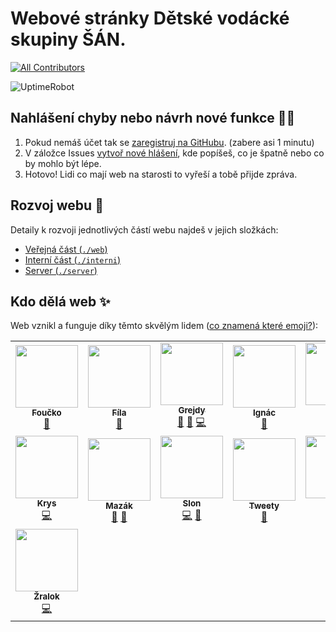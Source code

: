 # Webové stránky Dětské vodácké skupiny ŠÁN.
<!-- ALL-CONTRIBUTORS-BADGE:START - Do not remove or modify this section -->
[![All Contributors](https://img.shields.io/badge/all_contributors-15-orange.svg?style=flat-square)](#contributors-)
<!-- ALL-CONTRIBUTORS-BADGE:END -->
![UptimeRobot](https://badgen.net/uptime-robot/month/m780824184-8fac7e7a5a41744ccbfa9e02)

## Nahlášení chyby nebo návrh nové funkce 🐛💡

1) Pokud nemáš účet tak se [zaregistruj na GitHubu](https://github.com/join). (zabere asi 1 minutu)
2) V záložce Issues [vytvoř nové hlášení](https://github.com/bosancz/bosan.cz/issues/new/choose), kde popíšeš, co je špatně nebo co by mohlo být lépe.
3) Hotovo! Lidi co mají web na starosti to vyřeší a tobě přijde zpráva.

## Rozvoj webu 🚀

Detaily k rozvoji jednotlivých částí webu najdeš v jejich složkách:

 - [Veřejná část (`./web`)](./web)
 - [Interní část (`./interni`)](./interni)
 - [Server (`./server`)](./server)

## Kdo dělá web ✨

Web vznikl a funguje díky těmto skvělým lidem ([co znamená které emoji?](https://allcontributors.org/docs/en/emoji-key)):

<!-- ALL-CONTRIBUTORS-LIST:START - Do not remove or modify this section -->
<!-- prettier-ignore-start -->
<!-- markdownlint-disable -->
<table>
  <tr>
    <td align="center"><a href="https://github.com/annadanielova"><img src="https://avatars.githubusercontent.com/u/82390704?v=4?s=100" width="100px;" alt=""/><br /><sub><b>Foučko</b></sub></a><br /><a href="#userTesting-annadanielova" title="User Testing">📓</a></td>
    <td align="center"><a href="https://github.com/hla-bla"><img src="https://avatars.githubusercontent.com/u/50456311?v=4?s=100" width="100px;" alt=""/><br /><sub><b>Fíla</b></sub></a><br /><a href="https://github.com/bosancz/bosan.cz/issues?q=author%3Ahla-bla" title="Bug reports">🐛</a></td>
    <td align="center"><a href="https://github.com/Grejdy"><img src="https://avatars.githubusercontent.com/u/82664677?v=4?s=100" width="100px;" alt=""/><br /><sub><b>Grejdy</b></sub></a><br /><a href="https://github.com/bosancz/bosan.cz/issues?q=author%3AGrejdy" title="Bug reports">🐛</a> <a href="#userTesting-Grejdy" title="User Testing">📓</a> <a href="https://github.com/bosancz/bosan.cz/commits?author=Grejdy" title="Code">💻</a></td>
    <td align="center"><a href="https://github.com/sv-ignac"><img src="https://avatars.githubusercontent.com/u/82539505?v=4?s=100" width="100px;" alt=""/><br /><sub><b>Ignác</b></sub></a><br /><a href="#userTesting-sv-ignac" title="User Testing">📓</a></td>
    <td align="center"><a href="https://github.com/jhavelik"><img src="https://avatars.githubusercontent.com/u/5928448?v=4?s=100" width="100px;" alt=""/><br /><sub><b>Jára</b></sub></a><br /><a href="https://github.com/bosancz/bosan.cz/commits?author=jhavelik" title="Code">💻</a> <a href="#design-jhavelik" title="Design">🎨</a></td>
    <td align="center"><a href="https://github.com/Kobtul"><img src="https://avatars.githubusercontent.com/u/2563688?v=4?s=100" width="100px;" alt=""/><br /><sub><b>Kobi</b></sub></a><br /><a href="https://github.com/bosancz/bosan.cz/issues?q=author%3AKobtul" title="Bug reports">🐛</a></td>
    <td align="center"><a href="https://github.com/SmallhillCZ"><img src="https://avatars.githubusercontent.com/u/1273865?v=4?s=100" width="100px;" alt=""/><br /><sub><b>Kopec</b></sub></a><br /><a href="https://github.com/bosancz/bosan.cz/commits?author=SmallhillCZ" title="Code">💻</a> <a href="#maintenance-SmallhillCZ" title="Maintenance">🚧</a> <a href="https://github.com/bosancz/bosan.cz/issues?q=author%3ASmallhillCZ" title="Bug reports">🐛</a></td>
  </tr>
  <tr>
    <td align="center"><a href="https://github.com/krystofrezac"><img src="https://avatars.githubusercontent.com/u/39591095?v=4?s=100" width="100px;" alt=""/><br /><sub><b>Krys</b></sub></a><br /><a href="https://github.com/bosancz/bosan.cz/commits?author=krystofrezac" title="Code">💻</a></td>
    <td align="center"><a href="https://github.com/DavidTvrdy"><img src="https://avatars.githubusercontent.com/u/47000101?v=4?s=100" width="100px;" alt=""/><br /><sub><b>Mazák</b></sub></a><br /><a href="https://github.com/bosancz/bosan.cz/issues?q=author%3ADavidTvrdy" title="Bug reports">🐛</a> <a href="#userTesting-DavidTvrdy" title="User Testing">📓</a></td>
    <td align="center"><a href="https://github.com/elenfant"><img src="https://avatars.githubusercontent.com/u/1541727?v=4?s=100" width="100px;" alt=""/><br /><sub><b>Slon</b></sub></a><br /><a href="https://github.com/bosancz/bosan.cz/commits?author=elenfant" title="Code">💻</a> <a href="https://github.com/bosancz/bosan.cz/issues?q=author%3Aelenfant" title="Bug reports">🐛</a></td>
    <td align="center"><a href="https://github.com/Tweety6"><img src="https://avatars.githubusercontent.com/u/82444329?v=4?s=100" width="100px;" alt=""/><br /><sub><b>Tweety</b></sub></a><br /><a href="#userTesting-Tweety6" title="User Testing">📓</a></td>
    <td align="center"><a href="https://github.com/Goliash2"><img src="https://avatars.githubusercontent.com/u/38349508?v=4?s=100" width="100px;" alt=""/><br /><sub><b>Ufon</b></sub></a><br /><a href="https://github.com/bosancz/bosan.cz/commits?author=Goliash2" title="Code">💻</a> <a href="https://github.com/bosancz/bosan.cz/issues?q=author%3AGoliash2" title="Bug reports">🐛</a></td>
    <td align="center"><a href="https://github.com/TomasNeumann"><img src="https://avatars.githubusercontent.com/u/45641694?v=4?s=100" width="100px;" alt=""/><br /><sub><b>X</b></sub></a><br /><a href="https://github.com/bosancz/bosan.cz/issues?q=author%3ATomasNeumann" title="Bug reports">🐛</a> <a href="#userTesting-TomasNeumann" title="User Testing">📓</a></td>
    <td align="center"><a href="https://github.com/Cita22"><img src="https://avatars.githubusercontent.com/u/83779206?v=4?s=100" width="100px;" alt=""/><br /><sub><b>Čita</b></sub></a><br /><a href="https://github.com/bosancz/bosan.cz/commits?author=Cita22" title="Code">💻</a> <a href="#design-Cita22" title="Design">🎨</a></td>
  </tr>
  <tr>
    <td align="center"><a href="https://github.com/JakubRejzek"><img src="https://avatars.githubusercontent.com/u/84807333?v=4?s=100" width="100px;" alt=""/><br /><sub><b>Žralok</b></sub></a><br /><a href="https://github.com/bosancz/bosan.cz/commits?author=JakubRejzek" title="Code">💻</a></td>
  </tr>
</table>

<!-- markdownlint-restore -->
<!-- prettier-ignore-end -->

<!-- ALL-CONTRIBUTORS-LIST:END -->
